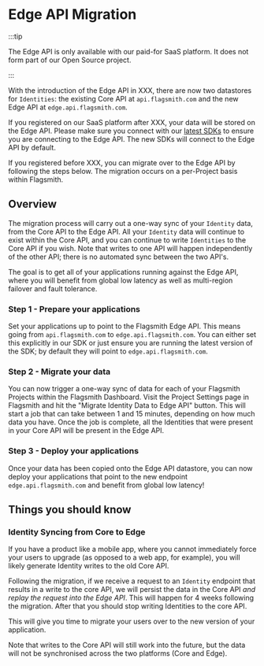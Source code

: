 # Edge API Migration

:::tip

The Edge API is only available with our paid-for SaaS platform. It does not form part of our Open Source project.

:::

With the introduction of the Edge API in XXX, there are now two datastores for `Identities`: the existing Core API at
`api.flagsmith.com` and the new Edge API at `edge.api.flagsmith.com`.

If you registered on our SaaS platform after XXX, your data will be stored on the Edge API. Please make sure you connect
with our [latest SDKs](../clients/overview.md) to ensure you are connecting to the Edge API. The new SDKs will connect
to the Edge API by default.

If you registered before XXX, you can migrate over to the Edge API by following the steps below. The migration occurs on
a per-Project basis within Flagsmith.

## Overview

The migration process will carry out a one-way sync of your `Identity` data, from the Core API to the Edge API. All your
`Identity` data will continue to exist within the Core API, and you can continue to write `Identities` to the Core API
if you wish. Note that writes to one API will happen independently of the other API; there is no automated sync between
the two API's.

The goal is to get all of your applications running against the Edge API, where you will benefit from global low latency
as well as multi-region failover and fault tolerance.

### Step 1 - Prepare your applications

Set your applications up to point to the Flagsmith Edge API. This means going from `api.flagsmith.com` to
`edge.api.flagsmith.com`. You can either set this explicitly in our SDK or just ensure you are running the latest
version of the SDK; by default they will point to `edge.api.flagsmith.com`.

### Step 2 - Migrate your data

You can now trigger a one-way sync of data for each of your Flagsmith Projects within the Flagsmith Dashboard. Visit the
Project Settings page in Flagsmith and hit the "Migrate Identity Data to Edge API" button. This will start a job that
can take between 1 and 15 minutes, depending on how much data you have. Once the job is complete, all the Identities
that were present in your Core API will be present in the Edge API.

### Step 3 - Deploy your applications

Once your data has been copied onto the Edge API datastore, you can now deploy your applications that point to the new
endpoint `edge.api.flagsmith.com` and benefit from global low latency!

## Things you should know

### Identity Syncing from Core to Edge

If you have a product like a mobile app, where you cannot immediately force your users to upgrade (as opposed to a web
app, for example), you will likely generate Identity writes to the old Core API.

Following the migration, if we receive a request to an `Identity` endpoint that results in a write to the core API, we
will persist the data in the Core API _and replay the request into the Edge API_. This will happen for 4 weeks following
the migration. After that you should stop writing Identities to the core API.

This will give you time to migrate your users over to the new version of your application.

Note that writes to the Core API will still work into the future, but the data will not be synchronised across the two
platforms (Core and Edge).
